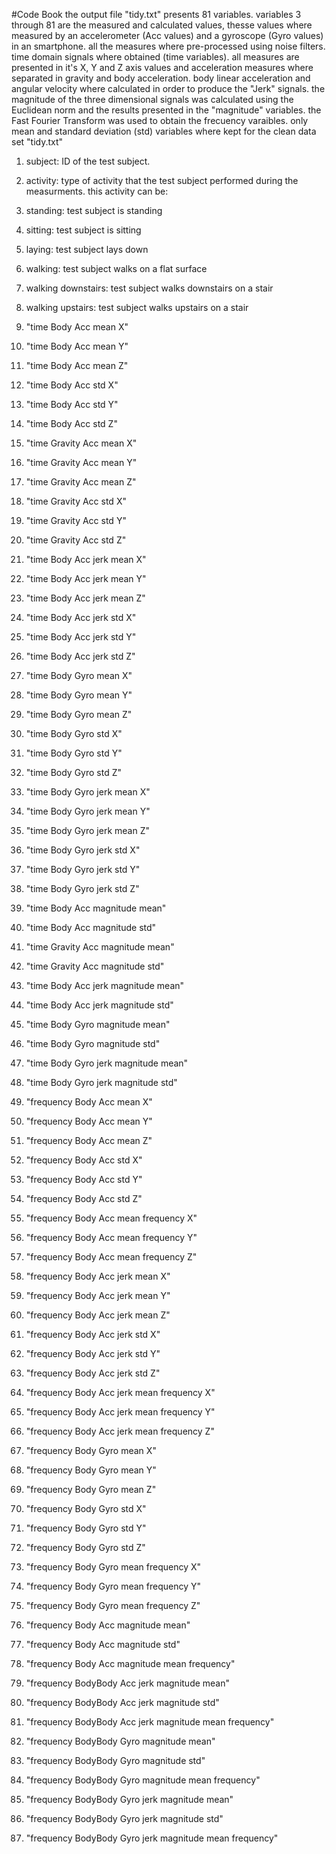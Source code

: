 #Code Book
the output file "tidy.txt" presents 81 variables.
 variables 3 through 81 are the measured and calculated values, thesse values where measured by an accelerometer (Acc values) and a gyroscope (Gyro values) in an smartphone.
 all the measures where pre-processed using noise filters.
 time domain signals where obtained (time variables).
 all measures are presented in it's X, Y and Z axis values and acceleration measures where separated in gravity and body acceleration.
 body linear acceleration and angular velocity where calculated in order to produce the "Jerk" signals.
 the magnitude of the three dimensional signals was calculated using the Euclidean norm and the results presented in the "magnitude" variables.
 the Fast Fourier Transform was used to obtain the frecuency varaibles. 
 only mean and standard deviation (std) variables where kept for the clean data set "tidy.txt"
 
1. subject: ID of the test subject.
2. activity: type of activity that the test subject performed during the measurments. this activity can be:
  1. standing: test subject is standing
  2. sitting: test subject is sitting
  3. laying: test subject lays down
  4. walking: test subject walks on a flat surface
  5. walking downstairs: test subject walks downstairs on a stair
  6. walking upstairs: test subject walks upstairs on a stair

3. "time Body Acc mean X"                                  
4. "time Body Acc mean Y"                                  
5. "time Body Acc mean Z"                                  
6. "time Body Acc std X"                                   
7. "time Body Acc std Y"                                   
8. "time Body Acc std Z"                                   
9. "time Gravity Acc mean X"                               
10. "time Gravity Acc mean Y"                               
11. "time Gravity Acc mean Z"                               
12. "time Gravity Acc std X"                                
13. "time Gravity Acc std Y"                                
14. "time Gravity Acc std Z"                                
15. "time Body Acc jerk mean X"                             
16. "time Body Acc jerk mean Y"                             
17. "time Body Acc jerk mean Z"                             
18. "time Body Acc jerk std X"                              
19. "time Body Acc jerk std Y"                              
20. "time Body Acc jerk std Z"                              
21. "time Body Gyro mean X"                                 
22. "time Body Gyro mean Y"                                 
23. "time Body Gyro mean Z"                                 
24. "time Body Gyro std X"                                  
25. "time Body Gyro std Y"                                  
26. "time Body Gyro std Z"                                  
27. "time Body Gyro jerk mean X"                            
28. "time Body Gyro jerk mean Y"                            
29. "time Body Gyro jerk mean Z"                            
30. "time Body Gyro jerk std X"                             
31. "time Body Gyro jerk std Y"                             
32. "time Body Gyro jerk std Z"                             
33. "time Body Acc magnitude mean"                          
34. "time Body Acc magnitude std"                           
35. "time Gravity Acc magnitude mean"                       
36. "time Gravity Acc magnitude std"                        
37. "time Body Acc jerk magnitude mean"                     
38. "time Body Acc jerk magnitude std"                      
39. "time Body Gyro magnitude mean"                         
40. "time Body Gyro magnitude std"                          
41. "time Body Gyro jerk magnitude mean"                    
42. "time Body Gyro jerk magnitude std"                     
43. "frequency Body Acc mean X"                             
44. "frequency Body Acc mean Y"                             
45. "frequency Body Acc mean Z"                             
46. "frequency Body Acc std X"                              
47. "frequency Body Acc std Y"                              
48. "frequency Body Acc std Z"                              
49. "frequency Body Acc  mean frequency X"                  
50. "frequency Body Acc  mean frequency Y"                  
51. "frequency Body Acc  mean frequency Z"                  
52. "frequency Body Acc jerk mean X"                        
53. "frequency Body Acc jerk mean Y"                        
54. "frequency Body Acc jerk mean Z"                        
55. "frequency Body Acc jerk std X"                         
56. "frequency Body Acc jerk std Y"                         
57. "frequency Body Acc jerk std Z"                         
58. "frequency Body Acc jerk  mean frequency X"             
59. "frequency Body Acc jerk  mean frequency Y"             
60. "frequency Body Acc jerk  mean frequency Z"             
61. "frequency Body Gyro mean X"                            
62. "frequency Body Gyro mean Y"                            
63. "frequency Body Gyro mean Z"                            
64. "frequency Body Gyro std X"                             
65. "frequency Body Gyro std Y"                             
66. "frequency Body Gyro std Z"                             
67. "frequency Body Gyro  mean frequency X"                 
68. "frequency Body Gyro  mean frequency Y"                 
69. "frequency Body Gyro  mean frequency Z"                 
70. "frequency Body Acc magnitude mean"                     
71. "frequency Body Acc magnitude std"                      
72. "frequency Body Acc magnitude  mean frequency"          
73. "frequency BodyBody Acc jerk magnitude mean"            
74. "frequency BodyBody Acc jerk magnitude std"             
75. "frequency BodyBody Acc jerk magnitude  mean frequency" 
76. "frequency BodyBody Gyro magnitude mean"                
77. "frequency BodyBody Gyro magnitude std"                 
78. "frequency BodyBody Gyro magnitude  mean frequency"     
79. "frequency BodyBody Gyro jerk magnitude mean"           
80. "frequency BodyBody Gyro jerk magnitude std"            
81. "frequency BodyBody Gyro jerk magnitude  mean frequency"
